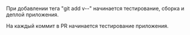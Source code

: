 При добавлении тега "git add v--" начинается тестирование, сборка и деплой приложения.

На каждый коммит в PR начинается тестирование приложения.
